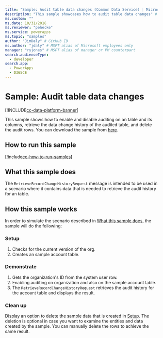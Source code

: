 ```yaml
---
title: "Sample: Audit table data changes (Common Data Service) | Microsoft Docs" # Intent and product brand in a unique string of 43-59 chars including spaces
description: "This sample showcases how to audit table data changes" # 115-145 characters including spaces. This abstract displays in the search result.
ms.custom: ""
ms.date: 10/31/2018
ms.reviewer: "pehecke"
ms.service: powerapps
ms.topic: "samples"
author: "JimDaly" # GitHub ID
ms.author: "jdaly" # MSFT alias of Microsoft employees only
manager: "ryjones" # MSFT alias of manager or PM counterpart
search.audienceType: 
  - developer
search.app: 
  - PowerApps
  - D365CE
---
```

# Sample: Audit table data changes

[!INCLUDE[cc-data-platform-banner](../../../../includes/cc-data-platform-banner.md)]

This sample shows how to enable and disable auditing on an table and its columns, retrieve the data change history of the audited table, and delete the audit rows. You can download the sample from [here](https://github.com/Microsoft/PowerApps-Samples/tree/master/cds/orgsvc/C%23/AuditEntityData).

## How to run this sample

[!include[cc-how-to-run-samples](../../includes/cc-how-to-run-samples.md)]

## What this sample does

The `RetrieveRecordChangeHistoryRequest` message is intended to be used in a scenario where it contains data that is needed to retrieve the audit history for an table.


## How this sample works

In order to simulate the scenario described in [What this sample does](#what-this-sample-does), the sample will do the following:

### Setup

1. Checks for the current version of the org.
2. Creates an sample account table.

### Demonstrate

1. Gets the organization's ID from the system user row.
2. Enabling auditing on organization and also on the sample account table.
3. The `RetrieveRecordChangeHistoryRequest` retrieves the audit history for the account table and displays the result.

### Clean up

Display an option to delete the sample data that is created in [Setup](#setup). The deletion is optional in case you want to examine the entities and data created by the sample. You can manually delete the rows to achieve the same result.
